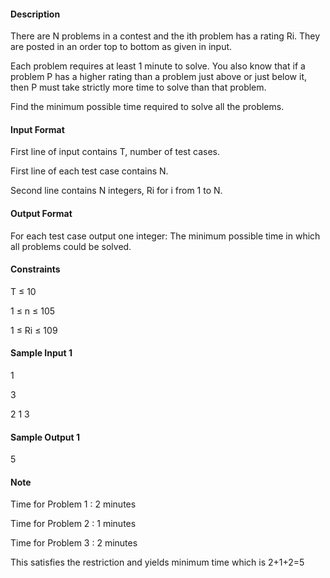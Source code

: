 #### Description

There are N problems in a contest and the ith problem has a rating Ri. They are posted in an order top to bottom as given in input.

Each problem requires at least 1 minute to solve. You also know that if a problem P has a higher rating than a problem just above or just below it, then P must take strictly more time to solve than that problem.

Find the minimum possible time required to solve all the problems.

 

#### Input Format

First line of input contains T, number of test cases.

First line of each test case contains N.

Second line contains N integers, Ri for i from 1 to N.

 

#### Output Format

For each test case output one integer: The minimum possible time in which all problems could be solved.

#### Constraints

T ≤ 10

1 ≤ n ≤ 105

1 ≤ Ri ≤ 109

#### Sample Input 1


1

3

2 1 3

#### Sample Output 1


5

#### Note

Time for Problem 1 : 2 minutes

Time for Problem 2 : 1 minutes

Time for Problem 3 : 2 minutes

This satisfies the restriction and yields minimum time which is 2+1+2=5